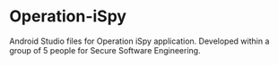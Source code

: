 # Operation-iSpy
Android Studio files for Operation iSpy application. Developed within a group of 5 people for Secure Software Engineering.
